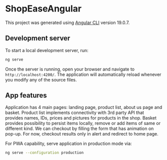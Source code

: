 # ShopEaseAngular

This project was generated using [Angular CLI](https://github.com/angular/angular-cli) version 19.0.7.

## Development server

To start a local development server, run:

```bash
ng serve
```

Once the server is running, open your browser and navigate to `http://localhost:4200/`. The application will automatically reload whenever you modify any of the source files.

## App features

Application has 4 main pages: landing page, product list, about us page and basket. Product list implements
connectivity with 3rd party API that provides names, IDs, prices and pictures for products in the shop. Basket
provides possibility to persist items locally, remove or add items of same or different kind. We can checkout 
by filling the form that has animation on pop-up. For now, checkout results only in alert and redirect to home page.

For PWA capability, serve application in production mode via:

```bash
ng serve --configuration production
```
